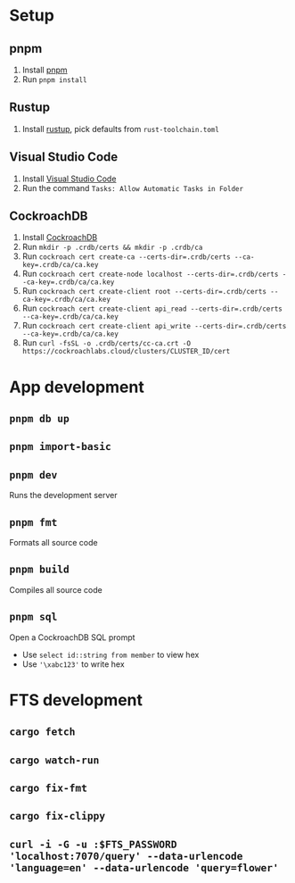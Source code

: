 # Setup

## pnpm

1. Install [pnpm](https://pnpm.js.org/en/installation)
1. Run `pnpm install`

## Rustup

1. Install [rustup](https://rustup.rs), pick defaults from `rust-toolchain.toml`

## Visual Studio Code

1. Install [Visual Studio Code](https://code.visualstudio.com/docs/setup/setup-overview)
1. Run the command `Tasks: Allow Automatic Tasks in Folder`

## CockroachDB

1. Install [CockroachDB](https://www.cockroachlabs.com/docs/stable/install-cockroachdb.html)
1. Run `mkdir -p .crdb/certs && mkdir -p .crdb/ca`
1. Run `cockroach cert create-ca --certs-dir=.crdb/certs --ca-key=.crdb/ca/ca.key`
1. Run `cockroach cert create-node localhost --certs-dir=.crdb/certs --ca-key=.crdb/ca/ca.key`
1. Run `cockroach cert create-client root --certs-dir=.crdb/certs --ca-key=.crdb/ca/ca.key`
1. Run `cockroach cert create-client api_read --certs-dir=.crdb/certs --ca-key=.crdb/ca/ca.key`
1. Run `cockroach cert create-client api_write --certs-dir=.crdb/certs --ca-key=.crdb/ca/ca.key`
1. Run `curl -fsSL -o .crdb/certs/cc-ca.crt -O https://cockroachlabs.cloud/clusters/CLUSTER_ID/cert`

# App development

## `pnpm db up`

## `pnpm import-basic`

## `pnpm dev`

Runs the development server

## `pnpm fmt`

Formats all source code

## `pnpm build`

Compiles all source code

## `pnpm sql`

Open a CockroachDB SQL prompt

- Use `select id::string from member` to view hex
- Use `'\xabc123'` to write hex

# FTS development

## `cargo fetch`

## `cargo watch-run`

## `cargo fix-fmt`

## `cargo fix-clippy`

## `curl -i -G -u :$FTS_PASSWORD 'localhost:7070/query' --data-urlencode 'language=en' --data-urlencode 'query=flower'`

